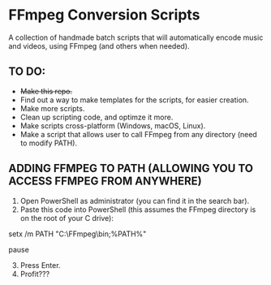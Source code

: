 # FFmpeg Conversion Scripts
A collection of handmade batch scripts that will automatically encode music and videos, using FFmpeg (and others when needed).


## **TO DO:**

- ~~Make this repo.~~
- Find out a way to make templates for the scripts, for easier creation.
- Make more scripts.
- Clean up scripting code, and optimze it more.
- Make scripts cross-platform (Windows, macOS, Linux).
- Make a script that allows user to call FFmpeg from any directory (need to modify PATH).


## **ADDING FFMPEG TO PATH (ALLOWING YOU TO ACCESS FFMPEG FROM ANYWHERE)**

1. Open PowerShell as administrator (you can find it in the search bar).
2. Paste this code into PowerShell (this assumes the FFmpeg directory is on the root of your C drive):

setx /m PATH "C:\FFmpeg\bin;%PATH%"

pause

3. Press Enter.
4. Profit???
